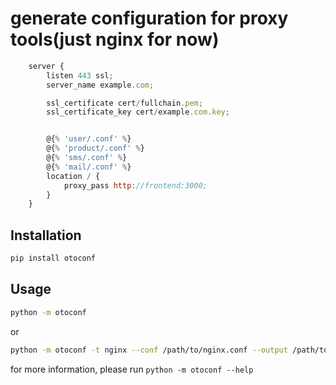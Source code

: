 # generate configuration for proxy tools(just nginx for now)
```js
    server {        
        listen 443 ssl;
        server_name example.com;

        ssl_certificate cert/fullchain.pem;
        ssl_certificate_key cert/example.com.key;


        @{% 'user/.conf' %}
        @{% 'product/.conf' %}
        @{% 'sms/.conf' %}
        @{% 'mail/.conf' %}
        location / {
            proxy_pass http://frontend:3000;
        }
    }
```

## Installation

```bash
pip install otoconf
```

## Usage

```bash
python -m otoconf
```
or
```bash
python -m otoconf -t nginx --conf /path/to/nginx.conf --output /path/to/oto.conf
```

for more information, please run `python -m otoconf --help`

